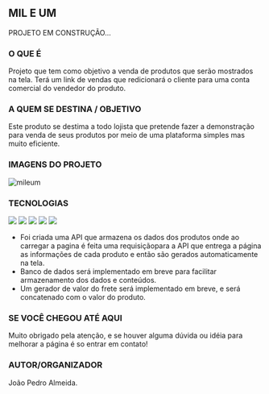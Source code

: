 ## MIL E UM

PROJETO EM CONSTRUÇÃO...

### O QUE É

Projeto que tem como objetivo a venda de produtos que serão mostrados na tela.
Terá um link de vendas que redicionará o cliente para uma conta comercial do vendedor do produto.

### A QUEM SE DESTINA / OBJETIVO

Este produto se destima a todo lojista que pretende fazer a demonstração para venda de seus produtos por meio de uma plataforma simples mas muito eficiente.

### IMAGENS DO PROJETO

![mileum](https://user-images.githubusercontent.com/89051795/142897603-0c3df7b2-a85c-46a9-923e-fa14b51c2490.gif)

### TECNOLOGIAS
<img src="https://img.shields.io/badge/HTML5-E34F26?style=for-the-badge&logo=html5&logoColor=white"/> 
<img src="https://img.shields.io/badge/CSS3-1572B6?style=for-the-badge&logo=css3&logoColor=white"/> 
<img src="https://img.shields.io/badge/JavaScript-323330?style=for-the-badge&logo=javascript&logoColor=F7DF1E"/> 
<img src="https://img.shields.io/badge/Node.js-339933?style=for-the-badge&logo=nodedotjs&logoColor=white"/> 
<img src="https://img.shields.io/badge/Express.js-000000?style=for-the-badge&logo=express&logoColor=white"/> 

* Foi criada uma API que armazena os dados dos produtos onde ao carregar a pagina é feita uma requisiçãopara a API 
que entrega a página as informações de cada produto e então são gerados automaticamente na tela.<br>
* Banco de dados será implementado em breve para facilitar armazenamento dos dados e conteúdos.<br>
* Um gerador de valor do frete será implementado em breve, e será concatenado com o valor do produto.

### SE VOCÊ CHEGOU ATÉ AQUI

Muito obrigado pela atenção, e se houver alguma dúvida ou idéia para melhorar a página é so entrar em contato!

### AUTOR/ORGANIZADOR

João Pedro Almeida.
